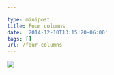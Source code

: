 ```yaml
---

type: minipost
title: Four columns
date: '2014-12-10T13:15:20-06:00'
tags: []
url: /four-columns
---
```

<img src="http://68.media.tumblr.com/5292828970653f9a474e9e816664b0aa/tumblr_ngds5kktMv1qz9pjho1_1280.jpg"/><br/>
